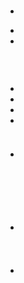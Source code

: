 # 



> []()





## 

- 

> []()

- 

- 



## 

![]()

### 



## 



## 

- 

- 

- 

- 



![]()

### 

- []()

## 

### 

### 





![]()

![]()

### 



![]()

![]()

#### 

- []()

## 

### 



### 



![]()



### 





#### 

- []()

### 





![]()

### 



